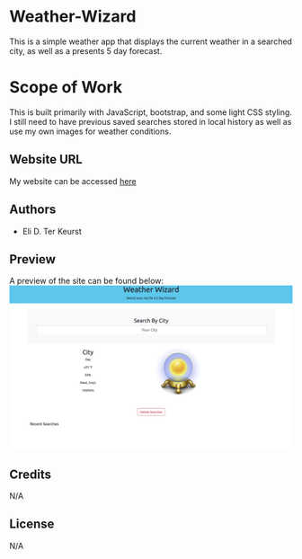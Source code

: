 # Weather-Wizard

This is a simple weather app that displays the current weather in a searched city, as well as a presents 5 day forecast.

# Scope of Work

This is built primarily with JavaScript, bootstrap, and some light CSS styling. I still need to have previous saved searches stored in local history as well as use my own images for weather conditions. 

## Website URL

My website can be accessed [here](https://crystal-coding-time.github.io/weather-wizard/)

## Authors

* Eli D. Ter Keurst

## Preview 

A preview of the site can be found below:
![Screenshot of website](./Assets/Images/screenshot.png "Website Screenshot")

## Credits

N/A

## License

N/A